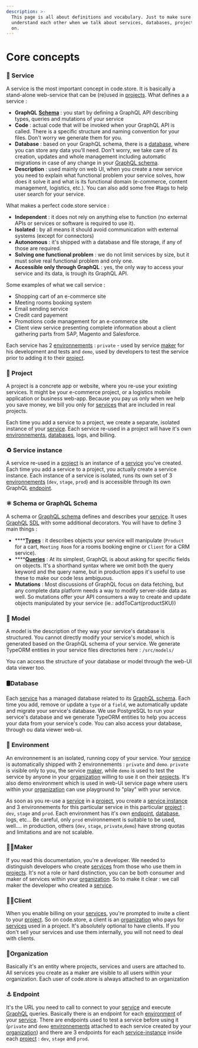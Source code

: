```yaml
---
description: >-
  This page is all about definitions and vocabulary. Just to make sure we
  understand each other when we talk about services, databases, projects, and so
  on.
---
```


# Core concepts

### 🧱 Service

A service is the most important concept in code.store. It is basically a stand-alone web-service that can be \(re\)used in [projects](core-concepts.md#project). What defines a a service : 

* **GraphQL** [**Schema**](core-concepts.md#schema-or-graphql-schema) : you start by defining a GraphQL API describing types, queries and mutations of your service
* **Code** : actual code that will be invoked when your GraphQL API is called. There is a specific structure and naming convention for your files. Don't worry we generate them for you.
* **Database** : based on your GraphQL schema, there is a [database](core-concepts.md#database), where you can store any data you'll need. Don't worry, we take care of its creation, updates and whole management including automatic migrations in case of any change in your [GraphQL schema](core-concepts.md#schema-or-graphql-schema).
* **Description** : used mainly on web UI, when you create a new service you need to explain what functional problem your service solves, how does it solve it and what is its functional domain \(e-commerce, content management, logistics, etc.\). You can also add some free \#tags to help user search for your service.

What makes a perfect code.store service :

* **Independent** : it does not rely on anything else to function \(no external APIs or services or software is required to use it\).
* **Isolated** : by all means it should avoid communication with external systems \(except for connectors\)
* **Autonomous** : it's shipped with a database and file storage, if any of those are required.
* **Solving one functional problem** : we do not limit services by size, but it must solve real functional problem and only one. 
* **Accessible only through GraphQL**  : yes, the only way to access your service and its data, is trough its GraphQL API. 

Some examples of what we call service : 

* Shopping cart of an e-commerce site
* Meeting rooms booking system  
* Email sending service
* Credit card payement
* Promotions code management for an e-commerce site
* Client view service presenting complete information about a client gathering parts from SAP, Magento and Salesforce.

Each service has 2  [environnements](core-concepts.md#environment) : `private` - used by service [maker](core-concepts.md#maker) for his development and tests and `demo`, used by developers to test the service prior to adding it to their [project](core-concepts.md#project). 

### 🚧 Project

A project is a concrete app or website, where you re-use your existing services. It might be your e-commerce project, or a logistics mobile application or business web-app. Because you pay us only when we help you save money, we bill you only for [services](core-concepts.md#service-instance) that are included in real projects. 

Each time you add a service to a project, we create a separate, isolated instance of your [service](core-concepts.md#service). Each service re-used in a project will have it's own [environnements](core-concepts.md#environment), [databases](core-concepts.md#database), logs, and billing. 

### ♻️ Service instance

A service re-used in a [project](core-concepts.md#project) is an instance of a [service](core-concepts.md#service) you've created.  Each time you add a service to a project, you actually create a service instance. Each instance of a service is isolated, runs its own set of 3 [environnements](core-concepts.md#environment) \(`dev`, `stage`, `prod`\) and is accessible through its own GraphQL [endpoint](core-concepts.md#endpoint).

### ⚛ Schema or GraphQL Schema

A schema or [GraphQL schema](graphql-schemas.md) defines and describes your [service](core-concepts.md#service). It uses [GraphQL](https://graphql.org/) [SDL](https://graphql.org/learn/schema/) with some additional decorators. You will have to define 3 main things :

* \*\*\*\*[**Types**](graphql-schemas.md#graphql-types) : it describes objects your service will manipulate \(`Product` for a cart, `Meeting Room` for a rooms booking engine or `Client` for a CRM service\).
* \*\*\*\*[**Queries**](graphql-schemas.md#graphql-queries-execution) : At its simplest, GraphQL is about asking for specific fields on objects. It's a shorthand syntax where we omit both the query keyword and the query name, but in production apps it's useful to use these to make our code less ambiguous. 
* **Mutations** : Most discussions of GraphQL focus on data fetching, but any complete data platform needs a way to modify server-side data as well. So mutations offer your API consumers a way to create and update objects manipulated by your service \(ie.: addToCart\(productSKU\)\)

### 📁 Model

A model is the description of they way your service's database is structured. You cannot directly modify your service's model, which is generated based on the GraphQL schema of your service. We generate TypeORM entities in your service files directories here :  `/src/models/`

You can access the structure of your database or model through the web-UI data viewer too. 

### 🛢Database

Each [service](core-concepts.md#service) has a managed database related to its [GraphQL schema](core-concepts.md#schema-or-graphql-schema). Each time you add, remove or update a `type` or a `field`, we automatically update and migrate your service's database. We use PostgreSQL to run your service's database and we generate TypeORM entities to help you access your data from your service's code. You can also access your database, through ou data viewer web-ui.

### 🍱 Environment

An environnement is an isolated, running copy of your service. Your [service](core-concepts.md#service) is automatically shipped with 2 environnements : `private` and `demo`.  `private` is visible only to you,  the service [maker](core-concepts.md#maker), while `demo` is used to test the service by anyone in your [organization](core-concepts.md#organization) willing to use it on their [projects](core-concepts.md#project). It's also demo environment which is used in web-UI service page where users within your [organization](core-concepts.md#organization) can use playground to "play" with your service.

As soon as you re-use a [service](core-concepts.md#service) in a [project](core-concepts.md#project), you create a [service instance](core-concepts.md#service-instance) and 3 environnements for this particular service in this particular [project](core-concepts.md#project) : `dev`, `stage` and `prod`.  Each environment has it's own [endpoint](core-concepts.md#endpoint), [database](core-concepts.md#database), logs, etc... Be careful, only `prod` environnement is suitable to be used, well.... in production, others \(`dev`, `stage`, `private`,`demo`\) have strong quotas and limitations and are not scalable.

### 👷‍♀️Maker

If you read this documentation, you're a developer. We needed to distinguish developers who create [services](core-concepts.md#service) from those who use them in [projects](core-concepts.md#project). It's not a role or hard distinction, you can be both consumer and maker of services within your [organization](core-concepts.md#organization). So to make it clear : we call maker the developer who created a [service](core-concepts.md#service).

### 🤷‍♂️Client

When you enable billing on your [services](core-concepts.md#service-instance), you're prompted to invite a client to your [project](core-concepts.md#project). So on code.store, a client is an [organization](core-concepts.md#organization) who pays for [services](core-concepts.md#service-instance) used in a project. It's absolutely optional to have clients. If you don't sell your services and use them internally, you will not need to deal with clients.

### 🏢Organization

Basically it's an entity where projects, services and users are attached to. All services you create as a maker are visible to all users within your organization. Each user of code.store is always attached to an organization

### ⚓ Endpoint

It's the URL you need to call to connect to your [service](core-concepts.md#service) and execute [GraphQL](graphql-schemas.md#what-is-graphql) queries. Basically there is an endpoint for each [environment](core-concepts.md#environment) of your [service](core-concepts.md#service). There are endpoints used to test a service before using it \(`private` and `demo` [environnements](core-concepts.md#environment) attached to each service created by your [organization](core-concepts.md#organization)\) and there are 3 endpoints  for each [service-instance](core-concepts.md#service-instance) inside each [project](core-concepts.md#project) : `dev`, `stage` and `prod`.

